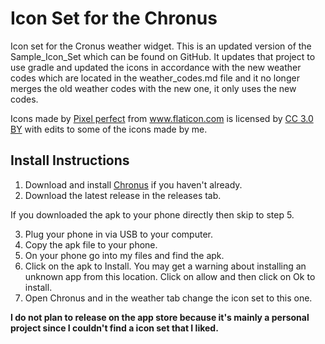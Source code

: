 # Icon Set for the Chronus

Icon set for the Cronus weather widget. This is an updated version of the Sample_Icon_Set which can be found on GitHub. It updates that project to use gradle and updated the icons in accordance with the new weather codes which are located in the weather_codes.md file and it no longer merges the old weather codes with the new one, it only uses the new codes.

Icons made by <a href="https://www.flaticon.com/authors/pixel-perfect" title="Pixel perfect">Pixel perfect</a> from <a href="https://www.flaticon.com/"             title="Flaticon">www.flaticon.com</a> is licensed by <a href="http://creativecommons.org/licenses/by/3.0/"             title="Creative Commons BY 3.0" target="_blank">CC 3.0 BY</a> with edits to some of the icons made by me.

## Install Instructions

1. Download and install <a href="https://play.google.com/store/apps/details?id=com.dvtonder.chronus&hl=en_CA">Chronus</a> if you haven't already.
2. Download the latest release in the releases tab.

If you downloaded the apk to your phone directly then skip to step 5.

3. Plug your phone in via USB to your computer.
4. Copy the apk file to your phone.
5. On your phone go into my files and find the apk.
6. Click on the apk to Install. You may get a warning about installing an unknown app from this location. Click on allow and then click on Ok to install.
7. Open Chronus and in the weather tab change the icon set to this one.


<strong>I do not plan to release on the app store because it's mainly a personal project since I couldn't find a icon set that I liked.</strong>
